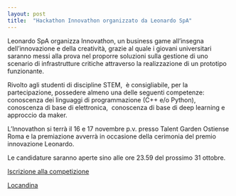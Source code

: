 ```yaml
---
layout: post
title:  "Hackathon Innovathon organizzato da Leonardo SpA"
---
```


Leonardo SpA organizza Innovathon, un business game all’insegna dell’innovazione e della creatività, grazie al quale i giovani universitari saranno messi alla prova nel proporre soluzioni sulla gestione di uno scenario di infrastrutture critiche attraverso la realizzazione di un prototipo funzionante.

Rivolto agli studenti di discipline STEM,  è consigliabile, per la partecipazione, possedere almeno una delle seguenti competenze: conoscenza dei linguaggi di programmazione (C++ e/o Python),  conoscenza di base di elettronica,  conoscenza di base di deep learning e approccio da maker.

L’Innovathon si terrà il 16 e 17 novembre p.v. presso Talent Garden Ostiense Roma e la premiazione avverrà in occasione della cerimonia del premio innovazione Leonardo.

Le candidature saranno aperte sino alle ore 23.59 del prossimo 31 ottobre.

[Iscrizione alla competizione](https://www.leonardocompany.com/it/innovation/open-innovation/innovathon)

[Locandina](/media/Leonardo_Poster_Locandina_Innovathon.pdf)
